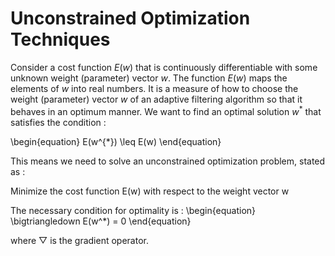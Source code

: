 # Unconstrained Optimization Techniques
Consider a cost function $E(w)$ that is continuously differentiable with some unknown weight (parameter) vector $w$.
The function $E(w)$ maps the elements of $w$ into real numbers. It is a measure of how to choose the weight (parameter) vector $w$ of an adaptive filtering algorithm so that it behaves in an optimum manner. We want to find an optimal solution $w^*$ that satisfies the condition :

\begin{equation}
E(w^{*}) \leq E(w)
\end{equation}

This means we need to solve an unconstrained optimization problem, stated as :

 Minimize the cost function E(w) with respect to the weight vector w

The necessary condition for optimality is :
\begin{equation}
\bigtriangledown E(w^*) = 0
\end{equation}

where $\bigtriangledown$ is the gradient operator.

